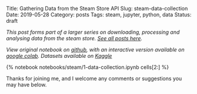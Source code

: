 Title: Gathering Data from the Steam Store API
Slug: steam-data-collection
Date: 2019-05-28
Category: posts
Tags: steam, jupyter, python, data
Status: draft

*This post forms part of a larger series on downloading, processing and analysing data from the steam store. [See all posts here]({tag}steam).*

*View original notebook on [github](https://github.com/nik-davis/steam-data-science-project), with an interactive version available on [google colab](https://colab.research.google.com/github/nik-davis/steam-data-science-project/blob/master/notebooks/1-data-collection.ipynb). Datasets available on [Kaggle](https://www.kaggle.com/nikdavis/datasets)*

{% notebook notebooks/steam/1-data-collection.ipynb cells[2:] %}

Thanks for joining me, and I welcome any comments or suggestions you may have below.